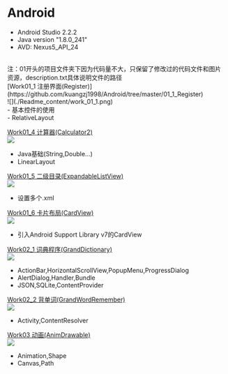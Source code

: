 # Android
- Android Studio 2.2.2 <br> 
- Java version "1.8.0_241" <br> 
- AVD: Nexus5_API_24 <br>
<br> 
注：01开头的项目文件夹下因为代码量不大，只保留了修改过的代码文件和图片资源，description.txt具体说明文件的路径<br> 
[Work01_1 注册界面(Register)](https://github.com/kuangzj1998/Android/tree/master/01_1_Register) <br> 
![](./Readme_content/work_01_1.png) <br> 
- 基本控件的使用<br>
- RelativeLayout<br> 

[Work01_4 计算器(Calculator2)](https://github.com/kuangzj1998/Android/tree/master/01_4_Calculator2) <br> 
![](./Readme_content/work_01_4.png) <br> 
- Java基础(String,Double...)<br>
- LinearLayout<br> 

[Work01_5 二级目录(ExpandableListView)](https://github.com/kuangzj1998/Android/tree/master/01_5_ExpandableListView2) <br> 
![](./Readme_content/work_01_5.png) <br> 
- 设置多个.xml<br>

[Work01_6 卡片布局(CardView)](https://github.com/kuangzj1998/Android/tree/master/01_6_CardView) <br> 
![](./Readme_content/work_01_6.png) <br> 
- 引入Android Support Library v7的CardView<br>

[Work02_1 词典程序(GrandDictionary)](https://github.com/kuangzj1998/Android/tree/master/02_1_GrandDictionary) <br> 
![](./Readme_content/work_02_1.png) <br> 
- ActionBar,HorizontalScrollView,PopupMenu,ProgressDialog
- AlertDialog,Handler,Bundle
- JSON,SQLite,ContentProvider

[Work02_2 背单词(GrandWordRemember)](https://github.com/kuangzj1998/Android/tree/master/02_2GrandWordRemember) <br> 
![](./Readme_content/work_02_2.png) <br> 
- Activity,ContentResolver

[Work03 动画(AnimDrawable)](https://github.com/kuangzj1998/Android/tree/master/03_AnimDrawable) <br> 
![](./Readme_content/work_03.png) <br> 
- Animation,Shape
- Canvas,Path
